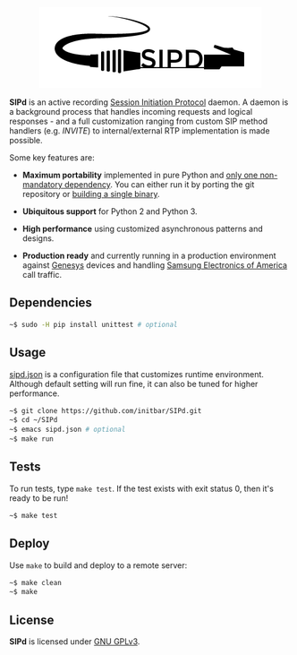 <p align="center">
  <img src="./docs/logo.png">
</p>

**SIPd** is an active recording [Session Initiation Protocol](https://www.ietf.org/rfc/rfc3261.txt) daemon. A daemon is a background process that handles incoming requests and logical responses - and a full customization ranging from custom SIP method handlers (e.g. *INVITE*) to internal/external RTP implementation is made possible.

Some key features are:

- **Maximum portability** implemented in pure Python and [only one non-mandatory dependency](#dependencies). You can either run it by porting the git repository or [building a single binary](./Makefile).

- **Ubiquitous support** for Python 2 and Python 3.

- **High performance** using customized asynchronous patterns and designs.

- **Production ready** and currently running in a production environment against [Genesys](http://www.genesys.com) devices and handling [Samsung Electronics of America](http://www.samsung.com) call traffic.

## Dependencies

```bash
~$ sudo -H pip install unittest # optional
```

## Usage

[sipd.json](./sipd.json) is a configuration file that customizes runtime environment. Although default setting will run fine, it can also be tuned for higher performance.

```bash
~$ git clone https://github.com/initbar/SIPd.git
~$ cd ~/SIPd
~$ emacs sipd.json # optional
~$ make run
```

## Tests

To run tests, type `make test`. If the test exists with exit status 0, then it's ready to be run!

```bash
~$ make test
```

## Deploy

Use `make` to build and deploy to a remote server:

```bash
~$ make clean
~$ make
```

## License
**SIPd** is licensed under [GNU GPLv3](./LICENSE.md).
